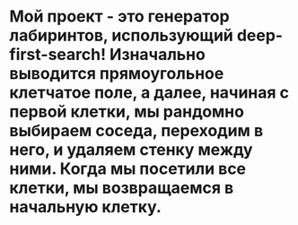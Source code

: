 # Мой проект - это генератор лабиринтов, использующий deep-first-search! Изначально выводится прямоугольное клетчатое поле, а далее, начиная с первой клетки, мы рандомно выбираем соседа, переходим в него, и удаляем стенку между ними. Когда мы посетили все клетки, мы возвращаемся в начальную клетку. 

